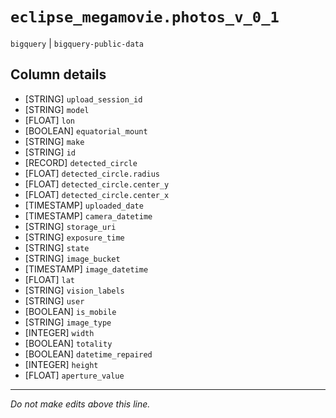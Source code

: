 # `eclipse_megamovie.photos_v_0_1`
`bigquery` | `bigquery-public-data`

## Column details
* [STRING]    `upload_session_id`
* [STRING]    `model`
* [FLOAT]     `lon`
* [BOOLEAN]   `equatorial_mount`
* [STRING]    `make`
* [STRING]    `id`
* [RECORD]    `detected_circle`
* [FLOAT]     `detected_circle.radius`
* [FLOAT]     `detected_circle.center_y`
* [FLOAT]     `detected_circle.center_x`
* [TIMESTAMP] `uploaded_date`
* [TIMESTAMP] `camera_datetime`
* [STRING]    `storage_uri`
* [STRING]    `exposure_time`
* [STRING]    `state`
* [STRING]    `image_bucket`
* [TIMESTAMP] `image_datetime`
* [FLOAT]     `lat`
* [STRING]    `vision_labels`
* [STRING]    `user`
* [BOOLEAN]   `is_mobile`
* [STRING]    `image_type`
* [INTEGER]   `width`
* [BOOLEAN]   `totality`
* [BOOLEAN]   `datetime_repaired`
* [INTEGER]   `height`
* [FLOAT]     `aperture_value`

-------------------------------------------------------------------------------
*Do not make edits above this line.*
